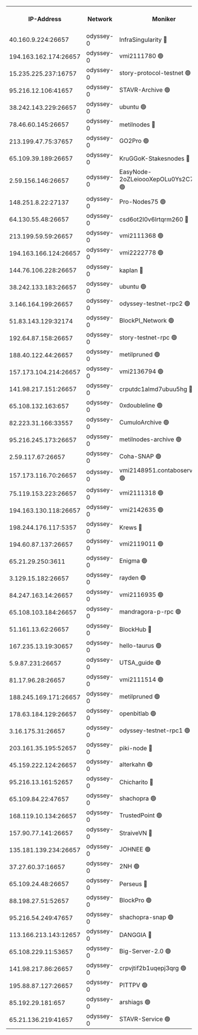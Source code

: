 


<table><tr><th>IP-Address</th><th>Network</th><th>Moniker</th><th>Latest Block Height</th><th>Earliest Block Height</th><th>Catching Up</th><th>Tx Index</th><th>Voting Power</th><th>Version</th><th>Scan Time</th></tr><tr><td>40.160.9.224:26657</td><td>odyssey-0</td><td>InfraSingularity 🔴</td><td>1027325</td><td>1</td><td>False</td><td>off</td><td>119999000</td><td>0.38.9</td><td>2024-12-04T06:21:32.279370461UTC</td></tr><tr><td>194.163.162.174:26657</td><td>odyssey-0</td><td>vmi2111780 🟢</td><td>828897</td><td>1</td><td>False</td><td>off</td><td>0</td><td>0.38.9</td><td>2024-12-04T06:21:34.856206306UTC</td></tr><tr><td>15.235.225.237:16757</td><td>odyssey-0</td><td>story-protocol-testnet 🟢</td><td>1027327</td><td>1</td><td>False</td><td>off</td><td>0</td><td>0.38.9</td><td>2024-12-04T06:21:41.092021424UTC</td></tr><tr><td>95.216.12.106:41657</td><td>odyssey-0</td><td>STAVR-Archive 🟢</td><td>1027327</td><td>1</td><td>False</td><td>on</td><td>0</td><td>0.38.9</td><td>2024-12-04T06:21:41.839594549UTC</td></tr><tr><td>38.242.143.229:26657</td><td>odyssey-0</td><td>ubuntu 🟢</td><td>871676</td><td>1</td><td>False</td><td>off</td><td>0</td><td>0.38.9</td><td>2024-12-04T06:21:47.743869416UTC</td></tr><tr><td>78.46.60.145:26657</td><td>odyssey-0</td><td>metilnodes 🔴</td><td>1027329</td><td>1</td><td>False</td><td>off</td><td>119000000</td><td>0.38.9</td><td>2024-12-04T06:21:48.175230490UTC</td></tr><tr><td>213.199.47.75:37657</td><td>odyssey-0</td><td>GO2Pro 🟢</td><td>1027330</td><td>1</td><td>False</td><td>off</td><td>0</td><td>0.38.9</td><td>2024-12-04T06:21:53.311656577UTC</td></tr><tr><td>65.109.39.189:26657</td><td>odyssey-0</td><td>KruGGoK-Stakesnodes 🔴</td><td>1027331</td><td>1</td><td>False</td><td>on</td><td>120004000</td><td>0.38.9</td><td>2024-12-04T06:21:54.176829084UTC</td></tr><tr><td>2.59.156.146:26657</td><td>odyssey-0</td><td>EasyNode-2oZLeioooXepOLu0Ys2C7st0ry 🟢</td><td>1027331</td><td>1</td><td>False</td><td>off</td><td>0</td><td>0.38.9</td><td>2024-12-04T06:21:55.529326940UTC</td></tr><tr><td>148.251.8.22:27137</td><td>odyssey-0</td><td>Pro-Nodes75 🟢</td><td>1027331</td><td>1</td><td>False</td><td>on</td><td>0</td><td>0.38.9</td><td>2024-12-04T06:21:55.827759937UTC</td></tr><tr><td>64.130.55.48:26657</td><td>odyssey-0</td><td>csd6ot2l0v6lrtqrm260 🔴</td><td>1027332</td><td>1</td><td>False</td><td>off</td><td>507024000</td><td>0.38.9</td><td>2024-12-04T06:21:56.585366300UTC</td></tr><tr><td>213.199.59.59:26657</td><td>odyssey-0</td><td>vmi2111368 🟢</td><td>833654</td><td>1</td><td>False</td><td>off</td><td>0</td><td>0.38.9</td><td>2024-12-04T06:22:01.594131487UTC</td></tr><tr><td>194.163.166.124:26657</td><td>odyssey-0</td><td>vmi2222778 🟢</td><td>955147</td><td>1</td><td>False</td><td>off</td><td>0</td><td>0.38.9</td><td>2024-12-04T06:22:02.059216848UTC</td></tr><tr><td>144.76.106.228:26657</td><td>odyssey-0</td><td>kaplan 🔴</td><td>1027335</td><td>1</td><td>False</td><td>off</td><td>123225000</td><td>0.38.9</td><td>2024-12-04T06:22:09.237030858UTC</td></tr><tr><td>38.242.133.183:26657</td><td>odyssey-0</td><td>ubuntu 🟢</td><td>872131</td><td>1</td><td>False</td><td>off</td><td>0</td><td>0.38.9</td><td>2024-12-04T06:22:10.120978002UTC</td></tr><tr><td>3.146.164.199:26657</td><td>odyssey-0</td><td>odyssey-testnet-rpc2 🟢</td><td>1027336</td><td>1</td><td>False</td><td>off</td><td>0</td><td>0.38.9</td><td>2024-12-04T06:22:10.977398074UTC</td></tr><tr><td>51.83.143.129:32174</td><td>odyssey-0</td><td>BlockPI_Network 🟢</td><td>1027337</td><td>1</td><td>False</td><td>off</td><td>0</td><td>0.38.9</td><td>2024-12-04T06:22:15.111836155UTC</td></tr><tr><td>192.64.87.158:26657</td><td>odyssey-0</td><td>story-testnet-rpc 🟢</td><td>1027337</td><td>1</td><td>False</td><td>off</td><td>0</td><td>0.38.9</td><td>2024-12-04T06:22:16.189387922UTC</td></tr><tr><td>188.40.122.44:26657</td><td>odyssey-0</td><td>metilpruned 🟢</td><td>1027337</td><td>1</td><td>False</td><td>off</td><td>0</td><td>0.38.9</td><td>2024-12-04T06:22:17.506880049UTC</td></tr><tr><td>157.173.104.214:26657</td><td>odyssey-0</td><td>vmi2136794 🟢</td><td>957604</td><td>1</td><td>False</td><td>off</td><td>0</td><td>0.38.9</td><td>2024-12-04T06:22:18.032411219UTC</td></tr><tr><td>141.98.217.151:26657</td><td>odyssey-0</td><td>crputdc1almd7ubuu5hg 🔴</td><td>1027339</td><td>1</td><td>False</td><td>off</td><td>507025000</td><td>0.38.9</td><td>2024-12-04T06:22:25.413854746UTC</td></tr><tr><td>65.108.132.163:657</td><td>odyssey-0</td><td>0xdoubleline 🟢</td><td>1027340</td><td>1</td><td>False</td><td>off</td><td>0</td><td>0.38.9</td><td>2024-12-04T06:22:28.646792212UTC</td></tr><tr><td>82.223.31.166:33557</td><td>odyssey-0</td><td>CumuloArchive 🟢</td><td>1027343</td><td>1</td><td>False</td><td>on</td><td>0</td><td>0.38.9</td><td>2024-12-04T06:22:37.454660290UTC</td></tr><tr><td>95.216.245.173:26657</td><td>odyssey-0</td><td>metilnodes-archive 🟢</td><td>1027343</td><td>1</td><td>False</td><td>on</td><td>0</td><td>0.38.9</td><td>2024-12-04T06:22:38.323663608UTC</td></tr><tr><td>2.59.117.67:26657</td><td>odyssey-0</td><td>Coha-SNAP 🟢</td><td>1027344</td><td>1</td><td>False</td><td>off</td><td>0</td><td>0.38.9</td><td>2024-12-04T06:22:44.391366908UTC</td></tr><tr><td>157.173.116.70:26657</td><td>odyssey-0</td><td>vmi2148951.contaboserver.net 🟢</td><td>1027347</td><td>1</td><td>False</td><td>off</td><td>0</td><td>0.38.9</td><td>2024-12-04T06:22:53.454331853UTC</td></tr><tr><td>75.119.153.223:26657</td><td>odyssey-0</td><td>vmi2111318 🟢</td><td>871755</td><td>1</td><td>False</td><td>off</td><td>0</td><td>0.38.9</td><td>2024-12-04T06:22:54.362651788UTC</td></tr><tr><td>194.163.130.118:26657</td><td>odyssey-0</td><td>vmi2142635 🟢</td><td>871619</td><td>1</td><td>False</td><td>off</td><td>0</td><td>0.38.9</td><td>2024-12-04T06:22:54.837433886UTC</td></tr><tr><td>198.244.176.117:5357</td><td>odyssey-0</td><td>Krews 🔴</td><td>1027348</td><td>1</td><td>False</td><td>off</td><td>123102000</td><td>0.38.9</td><td>2024-12-04T06:22:57.677159814UTC</td></tr><tr><td>194.60.87.137:26657</td><td>odyssey-0</td><td>vmi2119011 🟢</td><td>816170</td><td>1</td><td>False</td><td>off</td><td>0</td><td>0.38.9</td><td>2024-12-04T06:22:58.918484165UTC</td></tr><tr><td>65.21.29.250:3611</td><td>odyssey-0</td><td>Enigma 🟢</td><td>1027350</td><td>1</td><td>False</td><td>on</td><td>0</td><td>0.38.9</td><td>2024-12-04T06:23:05.486105422UTC</td></tr><tr><td>3.129.15.182:26657</td><td>odyssey-0</td><td>rayden 🟢</td><td>1002964</td><td>1</td><td>False</td><td>on</td><td>0</td><td>0.38.9</td><td>2024-12-04T06:23:08.992039627UTC</td></tr><tr><td>84.247.163.14:26657</td><td>odyssey-0</td><td>vmi2116935 🟢</td><td>940285</td><td>1</td><td>False</td><td>off</td><td>0</td><td>0.38.9</td><td>2024-12-04T06:23:10.425610198UTC</td></tr><tr><td>65.108.103.184:26657</td><td>odyssey-0</td><td>mandragora-p-rpc 🟢</td><td>1027355</td><td>1</td><td>False</td><td>on</td><td>0</td><td>0.38.9</td><td>2024-12-04T06:23:21.811140022UTC</td></tr><tr><td>51.161.13.62:26657</td><td>odyssey-0</td><td>BlockHub 🔴</td><td>1027355</td><td>1</td><td>False</td><td>off</td><td>123703000</td><td>0.38.9</td><td>2024-12-04T06:23:23.010559126UTC</td></tr><tr><td>167.235.13.19:30657</td><td>odyssey-0</td><td>hello-taurus 🟢</td><td>1027356</td><td>1</td><td>False</td><td>on</td><td>0</td><td>0.38.9</td><td>2024-12-04T06:23:24.368937839UTC</td></tr><tr><td>5.9.87.231:26657</td><td>odyssey-0</td><td>UTSA_guide 🟢</td><td>1027356</td><td>1</td><td>False</td><td>on</td><td>0</td><td>0.38.9</td><td>2024-12-04T06:23:26.468071800UTC</td></tr><tr><td>81.17.96.28:26657</td><td>odyssey-0</td><td>vmi2111514 🟢</td><td>892611</td><td>1</td><td>False</td><td>off</td><td>0</td><td>0.38.9</td><td>2024-12-04T06:23:38.209739153UTC</td></tr><tr><td>188.245.169.171:26657</td><td>odyssey-0</td><td>metilpruned 🟢</td><td>1027360</td><td>1</td><td>False</td><td>off</td><td>0</td><td>0.38.9</td><td>2024-12-04T06:23:39.423407503UTC</td></tr><tr><td>178.63.184.129:26657</td><td>odyssey-0</td><td>openbitlab 🟢</td><td>1027360</td><td>1</td><td>False</td><td>on</td><td>0</td><td>0.38.9</td><td>2024-12-04T06:23:39.709499179UTC</td></tr><tr><td>3.16.175.31:26657</td><td>odyssey-0</td><td>odyssey-testnet-rpc1 🟢</td><td>1027361</td><td>1</td><td>False</td><td>off</td><td>0</td><td>0.38.9</td><td>2024-12-04T06:23:44.409071943UTC</td></tr><tr><td>203.161.35.195:52657</td><td>odyssey-0</td><td>piki-node 🔴</td><td>1027328</td><td>109001</td><td>False</td><td>off</td><td>119000000</td><td>0.38.9</td><td>2024-12-04T06:21:44.338120274UTC</td></tr><tr><td>45.159.222.124:26657</td><td>odyssey-0</td><td>alterkahn 🟢</td><td>1027357</td><td>113001</td><td>False</td><td>off</td><td>0</td><td>0.38.9</td><td>2024-12-04T06:23:28.961421896UTC</td></tr><tr><td>95.216.13.161:52657</td><td>odyssey-0</td><td>Chicharito 🔴</td><td>1027327</td><td>121001</td><td>False</td><td>off</td><td>119548000</td><td>0.38.9</td><td>2024-12-04T06:21:39.599415006UTC</td></tr><tr><td>65.109.84.22:47657</td><td>odyssey-0</td><td>shachopra 🟢</td><td>1027352</td><td>318001</td><td>False</td><td>off</td><td>0</td><td>0.38.9</td><td>2024-12-04T06:23:10.820873369UTC</td></tr><tr><td>168.119.10.134:26657</td><td>odyssey-0</td><td>TrustedPoint 🟢</td><td>1027360</td><td>339001</td><td>False</td><td>off</td><td>0</td><td>0.38.9</td><td>2024-12-04T06:23:40.571108275UTC</td></tr><tr><td>157.90.77.141:26657</td><td>odyssey-0</td><td>StraiveVN 🔴</td><td>1027337</td><td>342001</td><td>False</td><td>off</td><td>115953000</td><td>0.38.9</td><td>2024-12-04T06:22:16.542476404UTC</td></tr><tr><td>135.181.139.234:26657</td><td>odyssey-0</td><td>JOHNEE 🟢</td><td>1027354</td><td>351001</td><td>False</td><td>on</td><td>0</td><td>0.38.9</td><td>2024-12-04T06:23:20.203211584UTC</td></tr><tr><td>37.27.60.37:16657</td><td>odyssey-0</td><td>2NH 🟢</td><td>1027349</td><td>395001</td><td>False</td><td>off</td><td>0</td><td>0.38.9</td><td>2024-12-04T06:22:59.935851993UTC</td></tr><tr><td>65.109.24.48:26657</td><td>odyssey-0</td><td>Perseus 🔴</td><td>1027351</td><td>431001</td><td>False</td><td>off</td><td>123599000</td><td>0.38.9</td><td>2024-12-04T06:23:08.099910244UTC</td></tr><tr><td>88.198.27.51:52657</td><td>odyssey-0</td><td>BlockPro 🟢</td><td>1027327</td><td>507001</td><td>False</td><td>off</td><td>0</td><td>0.38.9</td><td>2024-12-04T06:21:42.185183823UTC</td></tr><tr><td>95.216.54.249:47657</td><td>odyssey-0</td><td>shachopra-snap 🟢</td><td>1027352</td><td>531001</td><td>False</td><td>off</td><td>0</td><td>0.38.9</td><td>2024-12-04T06:23:12.194078064UTC</td></tr><tr><td>113.166.213.143:12657</td><td>odyssey-0</td><td>DANGGIA 🔴</td><td>1027325</td><td>611001</td><td>False</td><td>on</td><td>122754000</td><td>0.38.9</td><td>2024-12-04T06:21:33.601420203UTC</td></tr><tr><td>65.108.229.11:53657</td><td>odyssey-0</td><td>Big-Server-2.0 🟢</td><td>1027331</td><td>749001</td><td>False</td><td>off</td><td>0</td><td>0.38.9</td><td>2024-12-04T06:21:54.640897684UTC</td></tr><tr><td>141.98.217.86:26657</td><td>odyssey-0</td><td>crpvjtif2b1uqepj3qrg 🟢</td><td>858000</td><td>845001</td><td>False</td><td>on</td><td>0</td><td>0.38.9</td><td>2024-12-04T06:23:02.931290662UTC</td></tr><tr><td>195.88.87.127:26657</td><td>odyssey-0</td><td>PITTPV 🟢</td><td>1027330</td><td>862001</td><td>False</td><td>off</td><td>0</td><td>0.38.9</td><td>2024-12-04T06:21:52.399730706UTC</td></tr><tr><td>85.192.29.181:657</td><td>odyssey-0</td><td>arshiags 🟢</td><td>889627</td><td>870001</td><td>False</td><td>off</td><td>0</td><td>0.38.9</td><td>2024-12-04T06:23:29.365766427UTC</td></tr><tr><td>65.21.136.219:41657</td><td>odyssey-0</td><td>STAVR-Service 🟢</td><td>1027335</td><td>1002001</td><td>False</td><td>on</td><td>0</td><td>0.38.9</td><td>2024-12-04T06:22:09.672920881UTC</td></tr></table>